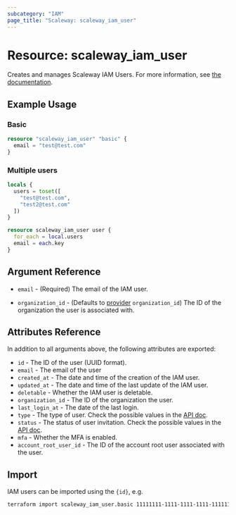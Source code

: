 ```yaml
---
subcategory: "IAM"
page_title: "Scaleway: scaleway_iam_user"
---
```


# Resource: scaleway_iam_user

Creates and manages Scaleway IAM Users.
For more information, see [the documentation](https://www.scaleway.com/en/developers/api/iam/#path-users-list-users-of-an-organization).

## Example Usage

### Basic

```terraform
resource "scaleway_iam_user" "basic" {
  email = "test@test.com"
}
```

### Multiple users

```terraform
locals {
  users = toset([
    "test@test.com",
    "test2@test.com"
  ])
}

resource scaleway_iam_user user {
  for_each = local.users
  email = each.key
}
```

## Argument Reference

- `email` - (Required) The email of the IAM user.

- `organization_id` - (Defaults to [provider](../index.md#organization_d) `organization_id`) The ID of the organization the user is associated with.

## Attributes Reference

In addition to all arguments above, the following attributes are exported:

- `id` - The ID of the user (UUID format).
- `email` - The email of the user
- `created_at` - The date and time of the creation of the IAM user.
- `updated_at` - The date and time of the last update of the IAM user.
- `deletable` - Whether the IAM user is deletable.
- `organization_id` - The ID of the organization the user.
- `last_login_at` - The date of the last login.
- `type` - The type of user. Check the possible values in the [API doc](https://www.scaleway.com/en/developers/api/iam/#path-users-get-a-given-user).
- `status` - The status of user invitation. Check the possible values in the [API doc](https://www.scaleway.com/en/developers/api/iam/#path-users-get-a-given-user).
- `mfa` - Whether the MFA is enabled.
- `account_root_user_id` - The ID of the account root user associated with the user.

## Import

IAM users can be imported using the `{id}`, e.g.

```bash
terraform import scaleway_iam_user.basic 11111111-1111-1111-1111-111111111111
```
